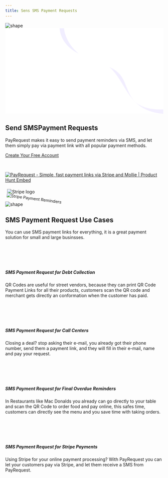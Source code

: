 ```yaml
---
title: Sens SMS Payment Requests
---
```


<section class="hero-section">
         <!-- Hero Shape Start -->

 <div class="hero-shape5">

<img src="https://payrequest.io/assets/logos/Icon%20white.png" alt="shape" style="max-width: 160px;">
         </div>
         <!-- Hero Shape End -->

 <!-- Hero Bg Start -->
 <div class="hero-bg">
            <img src="assets/img/hero_shape.png" alt="hero shape">
         </div>
         <!-- Hero Bg End -->

 <div class="container">
            <div class="row align-items-center">
             <div class="col-lg-6 col-md-6">
                  <div class="hero-left">
<h2> Send SMS<span class="underline">Payment Requests</span>
</h2>

<p>
PayRequest makes it easy to send payment reminders via SMS, and let them simply pay via payment link with all popular payment methods.
</p>

<a href="http://dashboard.payrequest.io/" class="theme-btn mt-4"> Create Your Free Account<span class="fa fa-chevron-right" aria-hidden="true"></span></a>
 </div>



<div class="mt-3" style="/* margin-bottom: 150px; */">
<br> 

<a href="https://www.producthunt.com/posts/payrequest?utm_source=badge-featured&amp;utm_medium=badge&amp;utm_souce=badge-payrequest" target="_blank"><img src="https://api.producthunt.com/widgets/embed-image/v1/featured.svg?post_id=176421&amp;theme=dark" alt="PayRequest - Simple, fast payment links via Stripe and Mollie | Product Hunt Embed" style="width: 250px; height: 54px;" width="250px" height="54px"></a>

<img alt="Stripe logo" src="https://payrequest.io/assets/img/stripe-partner-badges/L_Color_Solid.svg" style="height: 63px;padding: 6px;">

<!-- TrustBox widget - Micro Review Count -->

<!-- End TrustBox widget -->
 </div>
</div>

 <div class="col-lg-6 col-md-6">
                  <div class="hero-right">
                   <img src="https://media.payrequest.nl/images/banners/sms-payment-links.png" alt="Stripe Payment Reminders" style="
    transform: perspective(1000px) rotateY(-13deg) rotateX(5deg) rotateZ(7deg) scaleY(0.9) scaleX(0.95) translateX(-3%) translateY(-3%);
">
                     <div class="hero-dot-shape">
                 <img src="http://themescare.com/demos/robofume-view/assets/img/hero-dot-shape.png" alt="shape">
                     </div>
                  </div>
               </div>
            </div>
         </div>
</section>


<section class="contact-form section_100">
         <div class="container">
            <div class="service-details-text">
                        <div class="section-title wow fadeInUp" data-wow-duration="1s" data-wow-delay="0.3s" style="visibility: visible; animation-duration: 1s; animation-delay: 0.3s; animation-name: fadeInUp;">
                     <h2>SMS Payment Request <span>Use Cases</span></h2>
    <p>You can use SMS payment links for everything, it is a great payment solution for small and large businsses.</p>
                  </div>



<div class="service-works">
                           <div class="row">
                              <div class="col-md-6">
                                 <div class="service-works-item">
                                    <div class="service-works-icon2">
                                  <i class="fad fa-gavel" style="padding-right: 10px;font-size: 50px;color: #25b7c7;" aria-hidden="true"></i>
                                    </div>
                                    <div class="service-works-info">
                                       <h5>SMS Payment Request for Debt Collection
</h5>
                                       <p>QR Codes are useful for street vendors, because they can print QR Code Payment Links for all their products, customers scan the QR code and merchant gets directly an conformation when the customer has paid.
</p>
                                    </div>
                                 </div>
                              </div>
                              <div class="col-md-6">
                                 <div class="service-works-item">
                                    <div class="service-works-icon2">
                                  <i class="fad fa-sms" style="padding-right: 10px;font-size: 50px;color: #25b7c7;" aria-hidden="true"></i>
                                    </div>
                                    <div class="service-works-info">
                                       <h5>SMS Payment Request for Call Centers
<br>

</h5>
                                       <p>Closing a deal? stop asking their e-mail, you already got their phone number, send them a payment link, and they will fill in their e-mail, name and pay your request.
</p>
                                    </div>
                                 </div>
                              </div>
                              <div class="col-md-6">
                                 <div class="service-works-item">
                                    <div class="service-works-icon2">
                                  <i class="fad fa-exclamation-circle" style="padding-right: 10px;font-size: 50px;color: #25b7c7;" aria-hidden="true"></i>
                                    </div>
                                    <div class="service-works-info">
  <h5>SMS Payment Request for Final Overdue Reminders
<br> 
</h5>
                                       <p>In Restaurants like Mac Donalds you already can go directly to your table and scan the QR Code to order food and pay online, this safes time, customers can directly see the menu and you save time with taking orders.
</p>
                                    </div>
                                 </div>
                              </div>



<div class="col-md-6">
                                 <div class="service-works-item">
                                    <div class="service-works-icon2">
                                  <i class="fab fa-stripe" style="padding-right: 10px;font-size: 50px;color: #25b7c7;" aria-hidden="true"></i>
                                    </div>
                                    <div class="service-works-info">
                                       <h5>SMS Payment Request for Stripe Payments
<br>

</h5>
                                       <p>Using Stripe for your online payment processing? With PayRequest you can let your customers pay via Stripe, and let them receive a SMS from PayRequest.
</p>
                                    </div>
                                 </div>
                              </div>




</div>
</div>
</div>



</div>
</section>
